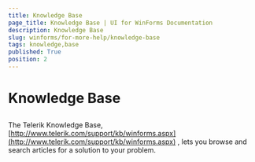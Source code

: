 ```yaml
---
title: Knowledge Base
page_title: Knowledge Base | UI for WinForms Documentation
description: Knowledge Base
slug: winforms/for-more-help/knowledge-base
tags: knowledge,base
published: True
position: 2
---
```


# Knowledge Base



## 

The Telerik Knowledge Base,
          [http://www.telerik.com/support/kb/winforms.aspx](http://www.telerik.com/support/kb/winforms.aspx)
          , lets you browse and search articles for a solution to your problem.
        
